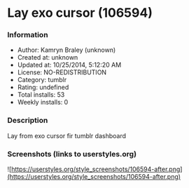 # Lay exo cursor (106594)

### Information
- Author: Kamryn Braley (unknown)
- Created at: unknown
- Updated at: 10/25/2014, 5:12:20 AM
- License: NO-REDISTRIBUTION
- Category: tumblr
- Rating: undefined
- Total installs: 53
- Weekly installs: 0


### Description
Lay from exo cursor fir tumblr dashboard


### Screenshots (links to userstyles.org)
![https://userstyles.org/style_screenshots/106594-after.png](https://userstyles.org/style_screenshots/106594-after.png)


